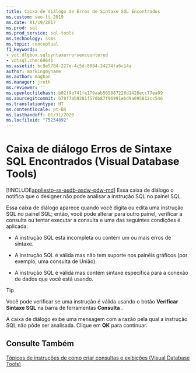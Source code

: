 ```yaml
---
title: Caixa de diálogo de Erros de Sintaxe SQL Encontrados
ms.custom: seo-lt-2019
ms.date: 01/19/2017
ms.prod: sql
ms.prod_service: sql-tools
ms.technology: ssms
ms.topic: conceptual
f1_keywords:
- vdt.dlgbox.sqlsyntaxerrorsencountered
- vdtsql.chm:69641
ms.assetid: bc9e5784-227e-4c5d-8084-24274fa6c14a
author: markingmyname
ms.author: maghan
ms.manager: jroth
ms.reviewer: ''
ms.openlocfilehash: b02f9b741fe179aab565887226d1426ecc77ea09
ms.sourcegitcommit: b78f7ab9281f570b87f96991ebd9a095812cc546
ms.translationtype: HT
ms.contentlocale: pt-BR
ms.lasthandoff: 01/31/2020
ms.locfileid: "75254892"
---
```

# <a name="sql-syntax-errors-encountered-dialog-box-visual-database-tools"></a>Caixa de diálogo Erros de Sintaxe SQL Encontrados (Visual Database Tools)
[!INCLUDE[appliesto-ss-asdb-asdw-pdw-md](../../includes/appliesto-ss-asdb-asdw-pdw-md.md)]
Essa caixa de diálogo o notifica que o designer não pode analisar a instrução SQL no painel SQL.  
  
Essa caixa de diálogo aparece quando você digita ou edita uma instrução SQL no painel SQL; então, você pode alterar para outro painel, verificar a consulta ou tentar executar a consulta e uma das seguintes condições é aplicada:  
  
-   A instrução SQL está incompleta ou contém um ou mais erros de sintaxe.  
  
-   A instrução SQL é válida mas não tem suporte nos painéis gráficos (por exemplo, uma consulta de União).  
  
-   A instrução SQL é válida mas contém sintaxe específica para a conexão de dados que você está usando.  
  
> [!TIP]  
> Você pode verificar se uma instrução é válida usando o botão **Verificar Sintaxe SQL** na barra de ferramentas **Consulta** .  
  
A caixa de diálogo exibe uma mensagem com a razão pela qual a instrução SQL não pôde ser analisada. Clique em **OK** para continuar.  
  
## <a name="see-also"></a>Consulte Também  
[Tópicos de instruções de como criar consultas e exibições &#40;Visual Database Tools&#41;](../../ssms/visual-db-tools/design-queries-and-views-how-to-topics-visual-database-tools.md)  
  
